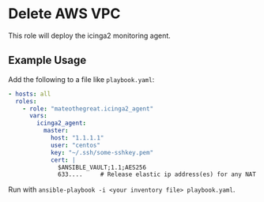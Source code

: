 # Delete AWS VPC

This role will deploy the icinga2 monitoring agent.
## Example Usage

Add the following to a file like `playbook.yaml`:

```yaml
- hosts: all
  roles:
    - role: "mateothegreat.icinga2_agent"
      vars:
        icinga2_agent:
          master:
            host: "1.1.1.1"
            user: "centos"
            key: "~/.ssh/some-sshkey.pem"
            cert: |
              $ANSIBLE_VAULT;1.1;AES256
              633....     # Release elastic ip address(es) for any NAT gateway(s).
```

Run with `ansible-playbook -i <your inventory file> playbook.yaml`.
